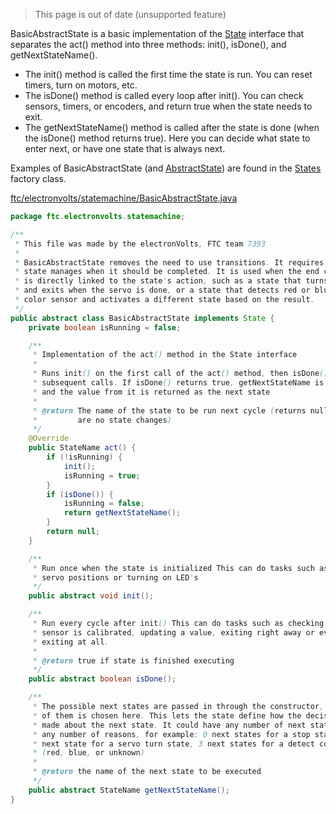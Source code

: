 > This page is out of date (unsupported feature)

BasicAbstractState is a basic implementation of the [State](State.md) interface that separates the act() method into three methods: init(), isDone(), and getNextStateName().

* The init() method is called the first time the state is run. You can reset timers, turn on motors, etc.
* The isDone() method is called every loop after init(). You can check sensors, timers, or encoders, and return true when the state needs to exit.
* The getNextStateName() method is called after the state is done (when the isDone() method returns true). Here you can decide what state to enter next, or have one state that is always next.

Examples of BasicAbstractState (and [AbstractState](AbstractState.md)) are found in the [States](States.md) factory class.

[ftc/electronvolts/statemachine/BasicAbstractState.java](https://github.com/FTC7393/state-machine-framework/blob/master/src/ftc/electronvolts/statemachine/BasicAbstractState.java)
```java
package ftc.electronvolts.statemachine;

/**
 * This file was made by the electronVolts, FTC team 7393
 *
 * BasicAbstractState removes the need to use transitions. It requires that the
 * state manages when it should be completed. It is used when the end condition
 * is directly linked to the state's action, such as a state that turns a servo
 * and exits when the servo is done, or a state that detects red or blue using a
 * color sensor and activates a different state based on the result.
 */
public abstract class BasicAbstractState implements State {
    private boolean isRunning = false;

    /**
     * Implementation of the act() method in the State interface
     * 
     * Runs init() on the first call of the act() method, then isDone() on
     * subsequent calls. If isDone() returns true, getNextStateName is called
     * and the value from it is returned as the next state
     * 
     * @return The name of the state to be run next cycle (returns null if there
     *         are no state changes)
     */
    @Override
    public StateName act() {
        if (!isRunning) {
            init();
            isRunning = true;
        }
        if (isDone()) {
            isRunning = false;
            return getNextStateName();
        }
        return null;
    }

    /**
     * Run once when the state is initialized This can do tasks such as setting
     * servo positions or turning on LED's
     */
    public abstract void init();

    /**
     * Run every cycle after init() This can do tasks such as checking if a
     * sensor is calibrated, updating a value, exiting right away or even never
     * exiting at all.
     *
     * @return true if state is finished executing
     */
    public abstract boolean isDone();

    /**
     * The possible next states are passed in through the constructor, and one
     * of them is chosen here. This lets the state define how the decision is
     * made about the next state. It could have any number of next states for
     * any number of reasons, for example: 0 next states for a stop state, 1
     * next state for a servo turn state, 3 next states for a detect color state
     * (red, blue, or unknown)
     *
     * @return the name of the next state to be executed
     */
    public abstract StateName getNextStateName();
}
```